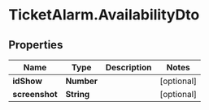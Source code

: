 # TicketAlarm.AvailabilityDto

## Properties

Name | Type | Description | Notes
------------ | ------------- | ------------- | -------------
**idShow** | **Number** |  | [optional] 
**screenshot** | **String** |  | [optional] 


